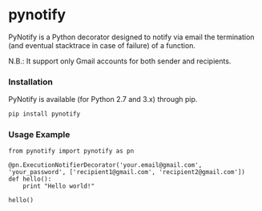 # pynotify
PyNotify is a Python decorator designed to notify via email the termination (and eventual stacktrace in case of failure) of a function.

N.B.: It support only Gmail accounts for both sender and recipients.

### Installation

PyNotify is available (for Python 2.7 and 3.x) through pip.

```bash
pip install pynotify
```

### Usage Example

``` 
from pynotify import pynotify as pn

@pn.ExecutionNotifierDecorator('your.email@gmail.com', 'your_password', ['recipient1@gmail.com', 'recipient2@gmail.com'])
def hello():
	print "Hello world!"
	
hello()
```

